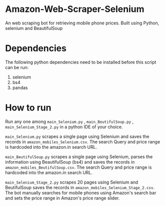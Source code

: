 # Amazon-Web-Scraper-Selenium
 An web scraping bot for retrieving mobile phone prices. Built using Python, selenium and BeautifulSoup

# Dependencies
 The following python dependencies need to be installed before this script can be run:

 1. selenium
 2. bs4
 3. pandas

# How to run
 Run any one among `main_Selenium.py` , `main_BeutifulSoup.py` , `main_Selenium_Stage_2.py` in a python IDE of your choice.

 `main_Selenium.py` scrapes a single page using Selenium and saves the records in `amazon_mobiles_Selenium.csv`. The search Query and price range is hardcoded into the amazon.in search URL.

 `main_BeutifulSoup.py` scrapes a single page using Selenium, parses the information using BeautifulSoup (bs4) and saves the records in `amazon_mobiles_BeutifulSoup.csv`. The search Query and price range is hardcoded into the amazon.in search URL.

 `main_Selenium_Stage_2.py` scrapes 20 pages using Selenium and BeutifulSoup saves the records in `amazon_mobiles_Selenium_Stage_2.csv`. The bot manually searches for mobile phones using Amazon's search bar and sets the price range in Amazon's price range slider.
